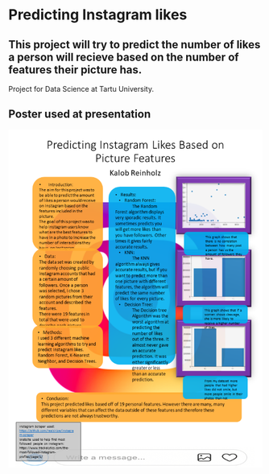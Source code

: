 # Predicting Instagram likes
## This project will try to predict the number of likes a person will recieve based on the number of features their picture has.
Project for Data Science at Tartu University.

## Poster used at presentation
<img src="Predicting Instagram.png">
